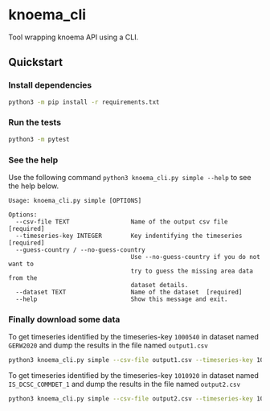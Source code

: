 # knoema_cli

Tool wrapping knoema API using a CLI.


## Quickstart

### Install dependencies
```bash
python3 -m pip install -r requirements.txt
```

### Run the tests

```bash
python3 -m pytest
```

### See the help 

Use the following command `python3 knoema_cli.py simple --help` to see the help below.

```
Usage: knoema_cli.py simple [OPTIONS]

Options:
  --csv-file TEXT                 Name of the output csv file  [required]
  --timeseries-key INTEGER        Key indentifying the timeseries  [required]
  --guess-country / --no-guess-country
                                  Use --no-guess-country if you do not want to
                                  try to guess the missing area data from the
                                  dataset details.
  --dataset TEXT                  Name of the dataset  [required]
  --help                          Show this message and exit.
```

### Finally download some data
To get timeseries identified by the timeseries-key `1000540` in dataset named `GERW2020` and dump the results in the file named `output1.csv`

```bash
python3 knoema_cli.py simple --csv-file output1.csv --timeseries-key 1000540 --dataset GERW2020
```


To get timeseries identified by the timeseries-key `1010920` in dataset named `IS_DCSC_COMMDET_1` and dump the results in the file named `output2.csv`

```bash
python3 knoema_cli.py simple --csv-file output2.csv --timeseries-key 1010920 --dataset IS_DCSC_COMMDET_1
```
